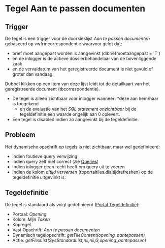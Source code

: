 # Tegel Aan te passen documenten

## Trigger

De tegel is een trigger voor de doorkieslijst _Aan te passen documenten_ gebaseerd op vwfrmcorrespondentie waarvoor geldt dat:

- brief moet aangepast worden is aangevinkt (dlbriefmoetaangepast = 'T')
- en de inlogger is de actieve dossierbehandelaar van de bovenliggende zaak
- en de vervaldatum van het geregistreerde document is niet gevuld of groter dan vandaag.

Dubbel klikken op een item van deze lijst leidt tot de detailkaart van het geregistreerde document (tbcorrespondentie).

- De tegel is alleen zichtbaar voor inlogger wanneer:
  \*deze aan hem/haar is toegekend
  - en de evaluatie van het _SQL statement onzichtbaar_ bij de tegeldefinitie een waarde ongelijk aan 0 oplevert.
- Een tegel is disabled indien zo aangevinkt bij de tegeldefinitie.

## Probleem

Het dynamische opschrift op tegels is niet zichtbaar, maar wel gedefinieerd:

- indien foutieve query verwijzing
- indien query zelf niet correct (zie [Queries](/instellen_inrichten/queries.md))
- indien inlogger geen recht heeft om query uit te voeren
- indien de kolom _altijd verversen_ (tbportaltiles.dlaltijdrefreshen) op de tegeldefinitie uitgevinkt is.

## Tegeldefinitie

De tegel is standaard als volgt gedefinieerd ([Portal Tegeldefinitie](/instellen_inrichten/portaldefinitie/portal_tegel.md)):

- Portaal: _Opening_
- Kolom: _Mijn Taken_
- Kopregel
- Vast Opschrift: _Aan te passen documenten_
- Dynamisch tegelopschrift: _getTileContent(opening_aantepassen)_
- Actie: _getFlexList(SysStandardList,nil,nil,G,opening_aantepassen)_
